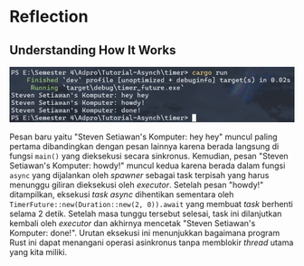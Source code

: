 # Reflection

## Understanding How It Works

![First Image](./images/first-image.jpg)

Pesan baru yaitu "Steven Setiawan's Komputer: hey hey" muncul paling pertama dibandingkan dengan pesan lainnya karena berada langsung di fungsi `main()` yang dieksekusi secara sinkronus. Kemudian, pesan "Steven Setiawan's Komputer: howdy!" muncul kedua karena berada dalam fungsi `async` yang dijalankan oleh _spawner_ sebagai task terpisah yang harus menunggu giliran dieksekusi oleh _executor_. Setelah pesan "howdy!" ditampilkan, eksekusi _task async_ dihentikan sementara oleh `TimerFuture::new(Duration::new(2, 0)).await` yang membuat _task_ berhenti selama 2 detik. Setelah masa tunggu tersebut selesai, task ini dilanjutkan kembali oleh _executor_ dan akhirnya mencetak "Steven Setiawan's Komputer: done!". Urutan eksekusi ini menunjukkan bagaimana program Rust ini dapat menangani operasi asinkronus tanpa memblokir _thread_ utama yang kita miliki.